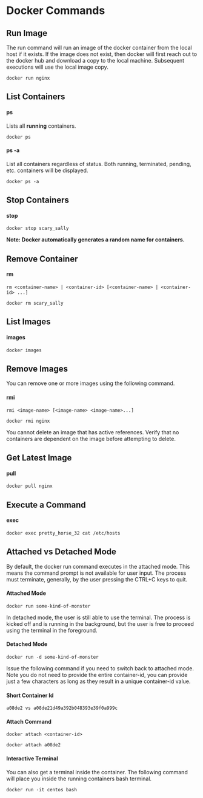 # Docker Commands

## Run Image

The run command will run an image of the docker container from the local host if it exists.
If the image does not exist, then docker will first reach out to the docker hub and download
a copy to the local machine. Subsequent executions will use the local image copy.

``` 
docker run nginx
```

## List Containers

#### ps

Lists all **running** containers.

``` 
docker ps
```

#### ps -a

List all containers regardless of status. Both running, terminated, pending, etc. containers
will be displayed.

``` 
docker ps -a
```

## Stop Containers

#### stop <container-name>

``` 
docker stop scary_sally
```

**Note: Docker automatically generates a random name for containers.**

## Remove Container

#### rm <container-name>

``` 
rm <container-name> | <container-id> [<container-name> | <container-id> ...]
```

``` 
docker rm scary_sally
```

## List Images

#### images

``` 
docker images
```

## Remove Images

You can remove one or more images using the following command.

#### rmi <image-name>

```
rmi <image-name> [<image-name> <image-name>...]
```

``` 
docker rmi nginx
```

You cannot delete an image that has active references. Verify that no containers are dependent
on the image before attempting to delete.

## Get Latest Image

#### pull <image-name>

``` 
docker pull nginx
```

## Execute a Command

#### exec <container-name> <command-statement>

``` 
docker exec pretty_horse_32 cat /etc/hosts
```

## Attached vs Detached Mode

By default, the docker run command executes in the attached mode. This means the command prompt
is not available for user input. The process must terminate, generally, by the user pressing
the CTRL+C keys to quit.

#### Attached Mode

``` 
docker run some-kind-of-monster
```

In detached mode, the user is still able to use the terminal. The process is kicked off
and is running in the background, but the user is free to proceed using the terminal 
in the foreground.

#### Detached Mode

``` 
docker run -d some-kind-of-monster
```

Issue the following command if you need to switch back to attached mode. Note you do not need
to provide the entire container-id, you can provide just a few characters as long as they
result in a unique container-id value.

#### Short Container Id

```
a08de2 vs a08de21d49a392b048393e39f0a999c
```

#### Attach Command

``` 
docker attach <container-id>
```

``` 
docker attach a08de2
```

#### Interactive Terminal

You can also get a terminal inside the container. The following command will place you inside
the running containers bash terminal.

``` 
docker run -it centos bash
```


